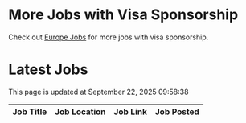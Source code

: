 # More Jobs with Visa Sponsorship

Check out [Europe Jobs](https://github.com/sureshparimi/europejobs#latest-jobs) for more jobs with visa sponsorship.

# Latest Jobs

This page is updated at September 22, 2025 09:58:38

| Job Title | Job Location | Job Link | Job Posted |
| --- | --- | --- | --- |
